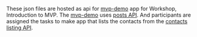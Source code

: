 These json files are hosted as api for [mvp-demo](https://github.com/ngima/mvp-demo) app for Workshop, Introduction to MVP.
The [mvp-demo](https://github.com/ngima/mvp-demo) uses [posts API](https://ngima.github.io/mvp-demo/posts.json). And participants are assigned the tasks to make app that lists the contacts from the [contacts listing API](https://ngima.github.io/mvp-demo/contacts.json).
